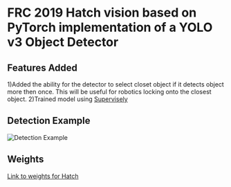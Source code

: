 # FRC 2019 Hatch vision based on PyTorch implementation of a YOLO v3 Object Detector

## Features Added
1)Added the ability for the detector to select closet object if it detects object more then once.
This will be useful for robotics locking onto the closest object.
2)Trained model using [Supervisely](https://supervise.ly/)

## Detection Example

![Detection Example](https://i.imgur.com/m2jwneng.png)

## Weights
[Link to weights for Hatch](https://drive.google.com/file/d/1jDIXOPzHHXc8evMTW-0w_kXeUvOXYbqh/view?usp=sharing)